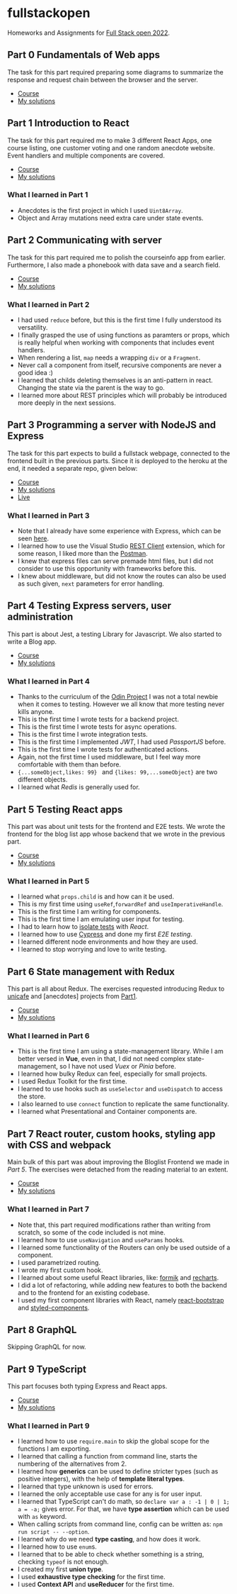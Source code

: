 # fullstackopen

Homeworks and Assignments for [Full Stack open 2022](https://fullstackopen.com/en).

## Part 0 Fundamentals of Web apps
The task for this part required preparing some diagrams to summarize the response and request chain between the browser and the server.

- [Course](https://fullstackopen.com/en/part0)
- [My solutions](https://github.com/emrergin/fullstackopen/tree/main/part0)

## Part 1 Introduction to React
The task for this part required me to make 3 different React Apps, one course listing, one customer voting and one random anecdote website. Event handlers and multiple components are covered.

- [Course](https://fullstackopen.com/en/part1)
- [My solutions](https://github.com/emrergin/fullstackopen/tree/main/part1)

### What I learned in Part 1
- Anecdotes is the first project in which I used `Uint8Array`.
- Object and Array mutations need extra care under state events.

## Part 2 Communicating with server
The task for this part required me to polish the courseinfo app from earlier. Furthermore, I also made a phonebook with data save and a search field.

- [Course](https://fullstackopen.com/en/part2)
- [My solutions](https://github.com/emrergin/fullstackopen/tree/main/part2)

### What I learned in Part 2
- I had used `reduce` before, but this is the first time I fully understood its versatility.
- I finally grasped the use of using functions as paramters or props, which is really helpful when working with components that includes event handlers.
- When rendering a list, `map` needs a wrapping `div` or a `Fragment`.
- Never call a component from itself, recursive components are never a good idea :)
- I learned that childs deleting themselves is an anti-pattern in react. Changing the state via the parent is the way to go.
- I learned more about REST principles which will probably be introduced more deeply in the next sessions.

## Part 3 Programming a server with NodeJS and Express
The task for this part expects to build a fullstack webpage, connected to the frontend built in the previous parts. Since it is deployed to the heroku at the end, it needed a separate repo, given below:

- [Course](https://fullstackopen.com/en/part3)
- [My solutions](https://github.com/emrergin/fullstackopen_phonebook)
- [Live](https://obscure-oasis-12065.herokuapp.com/)

### What I learned in Part 3
- Note that I already have some experience with Express, which can be seen [here](https://github.com/emrergin/atolye).
- I learned how to use the Visual Studio [REST Client](https://marketplace.visualstudio.com/items?itemName=humao.rest-client) extension, which for some reason, I liked more than the [Postman](https://www.postman.com/).
- I knew that express files can serve premade html files, but I did not consider to use this opportunity with frameworks before this.
- I knew about middleware, but did not know the routes can also be used as such given, `next` parameters for error handling.

## Part 4 Testing Express servers, user administration
This part is about Jest, a testing Library for Javascript. We also started to write a Blog app.
- [Course](https://fullstackopen.com/en/part4)
- [My solutions](https://github.com/emrergin/fullstackopen/tree/main/part4)
### What I learned in Part 4
- Thanks to the curriculum of the [Odin Project](https://www.theodinproject.com/paths/full-stack-javascript/courses/javascript#testing-javascript) I was not a total newbie when it comes to testing. However we all know that more testing never kills anyone.
- This is the first time I wrote tests for a backend project.
- This is the first time I wrote tests for async operations.
- This is the first time I wrote integration tests.
- This is the first time I implemented *JWT*, I had used *PassportJS* before.
- This is the first time I wrote tests for authenticated actions.
- Again, not the first time I used middleware, but I feel way more comfortable with them than before.
- `{...someObject,likes: 99} ` and `{likes: 99,...someObject}` are two different objects.
- I learned what *Redis* is generally used for.

## Part 5 Testing React apps
This part was about unit tests for the frontend and E2E tests. We wrote the frontend for the blog list app whose backend that we wrote in the previous part.
- [Course](https://fullstackopen.com/en/part5)
- [My solutions](https://github.com/emrergin/fullstackopen/tree/main/part5)
### What I learned in Part 5
- I learned what `props.child` is and how can it be used.
- This is my first time using `useRef`,`forwardRef` and `useImperativeHandle`.
- This is the first time I am writing for components.
- This is the first time I am emulating user input for testing.
- I had to learn how to [isolate tests](https://kentcdodds.com/blog/test-isolation-with-react) with *React*.
- I learned how to use [Cypress](https://www.cypress.io/) and done my first *E2E testing*.
- I learned different node environments and how they are used.
- I learned to stop worrying and love to write testing.

## Part 6 State management with Redux
This part is all about Redux. The exercises requested introducing Redux to [unicafe](https://github.com/emrergin/fullstackopen/tree/main/part1/unicafe) and [anecdotes] projects from [Part1](https://github.com/emrergin/fullstackopen/tree/main/part1).
- [Course](https://fullstackopen.com/en/part6)
- [My solutions](https://github.com/emrergin/fullstackopen/tree/main/part6)
### What I learned in Part 6
- This is the first time I am using a state-management library. While I am better versed in **Vue**, even in that, I did not need complex state-management, so I have not used *Vuex* or *Pinia* before.
- I learned how bulky Redux can feel, especially for small projects.
- I used Redux Toolkit for the first time.
- I learned to use hooks such as `useSelector` and `useDispatch` to access the store.
- I also learned to use `connect` function to replicate the same functionality.
- I learned what Presentational and Container components are.

## Part 7 React router, custom hooks, styling app with CSS and webpack

Main bulk of this part was about improving the Bloglist Frontend we made in *Part 5*. The exercises were detached from the reading material to an extent.

- [Course](https://fullstackopen.com/en/part7)
- [My solutions](https://github.com/emrergin/fullstackopen/tree/main/part7)

### What I learned in Part 7
- Note that, this part required modifications rather than writing from scratch, so some of the code included is not mine.
- I learned how to use `useNavigation` and `useParams` hooks.
- I learned some functionality of the Routers can only be used outside of a component.
- I used parametrized routing.
- I wrote my first custom hook.
- I learned about some useful React libraries, like: [formik](https://www.npmjs.com/package/formik) and [recharts](https://recharts.org/en-US/).
- I did a lot of refactoring, while adding new features to both the backend and to the frontend for an existing codebase.
- I used my first component libraries with React, namely [react-bootstrap](https://react-bootstrap.github.io/) and [styled-components](https://styled-components.com/).

## Part 8 GraphQL
Skipping GraphQL for now.

## Part 9 TypeScript

This part focuses both typing Express and React apps.

- [Course](https://fullstackopen.com/en/part9)
- [My solutions](https://github.com/emrergin/fullstackopen/tree/main/part9)

### What I learned in Part 9
- I learned how to use `require.main` to skip the global scope for the functions I am exporting.
- I learned that calling a function from command line, starts the numbering of the alternatives from 2.
- I learned how **generics** can be used to define stricter types (such as positive integers), with the help of **template literal types**.
- I learned that type unknown is used for errors.
- I learned the only acceptable use case for any is for user input.
- I learned that TypeScript can't do math, so `declare var a : -1 | 0 | 1; a = -a;` gives error. For that, we have **type assertion** which can be used with `as` keyword.
- When calling scripts from command line, config can be written as: `npm run script -- --option`.
- I learned why do we need **type casting**, and how does it work.
- I learned how to use `enum`s.
- I learned that to be able to check whether something is a string, checking `typeof` is not enough.
- I created my first **union type**.
- I used **exhaustive type checking** for the first time.
- I used **Context API** and **useReducer** for the first time.